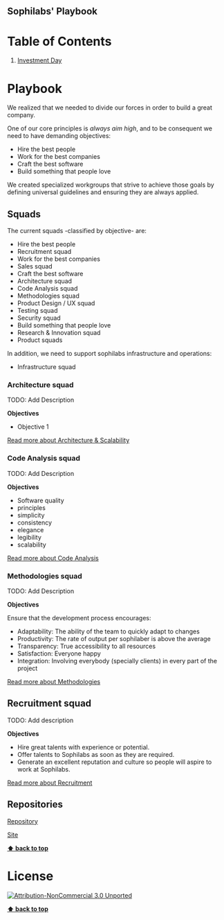 ## Sophilabs' Playbook

# Table of Contents

1. [Investment Day](#investment-day)

# Playbook

We realized that we needed to divide our forces in order to build a great company.

One of our core principles is *always aim high*, and to be consequent we need to have demanding objectives:
* Hire the best people
* Work for the best companies
* Craft the best software
* Build something that people love

We created specialized workgroups that strive to achieve those goals by defining universal guidelines and ensuring they are always applied.

## Squads

The current squads -classified by objective- are:

* Hire the best people
 * Recruitment squad
* Work for the best companies
 * Sales squad
* Craft the best software
 * Architecture squad
 * Code Analysis squad
 * Methodologies squad
 * Product Design / UX squad
 * Testing squad
 * Security squad
* Build something that people love
 * Research & Innovation squad
 * Product squads

In addition, we need to support sophilabs infrastructure and operations:
* Infrastructure squad

### Architecture squad

TODO: Add Description

**Objectives**
* Objective 1

[Read more about Architecture & Scalability](https://git.sophilabs.io/sophilabs/playbook/blob/draft/architecture/index.md)

### Code Analysis squad

TODO: Add Description

**Objectives**

* Software quality
* principles
* simplicity
* consistency
* elegance
* legibility
* scalability

[Read more about Code Analysis](https://git.sophilabs.io/sophilabs/playbook/blob/draft/code-analysis/index.md)

### Methodologies squad

TODO: Add Description

**Objectives**

Ensure that the development process encourages:

* Adaptability: The ability of the team to quickly adapt to changes
* Productivity: The rate of output per sophilaber is above the average
* Transparency: True accessibility to all resources
* Satisfaction: Everyone happy
* Integration: Involving everybody (specially clients) in every part of the project

[Read more about Methodologies](https://git.sophilabs.io/sophilabs/playbook/blob/draft/methodologies/index.md)

## Recruitment squad

TODO: Add description

**Objectives**

* Hire great talents with experience or potential.
* Offer talents to Sophilabs as soon as they are required.
* Generate an excellent reputation and culture so people will aspire to work at Sophilabs.

[Read more about Recruitment](https://git.sophilabs.io/sophilabs/playbook/blob/draft/recruitment/index.md)

## Repositories

[Repository](https://git.sophilabs.io/sophilabs/guidelines)

[Site](https://guidelines.sophilabs.io)

**[⬆ back to top](#table-of-contents)**

# License

[![Attribution-NonCommercial 3.0 Unported](https://licensebuttons.net/l/by-nc/3.0/88x31.png)](./LICENSE.md)

**[⬆ back to top](#table-of-contents)**
